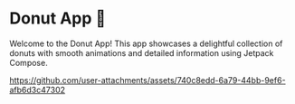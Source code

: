 # Donut App 🍩

Welcome to the Donut App! This app showcases a delightful collection of donuts with smooth animations and detailed information using Jetpack Compose.

https://github.com/user-attachments/assets/740c8edd-6a79-44bb-9ef6-afb6d3c47302

